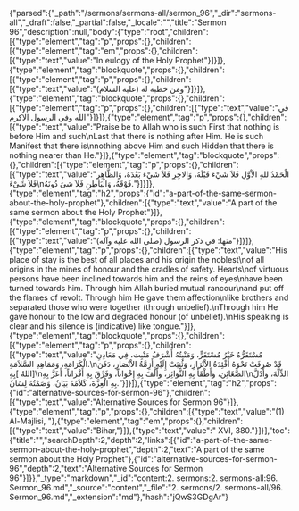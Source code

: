 {"parsed":{"_path":"/sermons/sermons-all/sermon_96","_dir":"sermons-all","_draft":false,"_partial":false,"_locale":"","title":"Sermon 96","description":null,"body":{"type":"root","children":[{"type":"element","tag":"p","props":{},"children":[{"type":"element","tag":"em","props":{},"children":[{"type":"text","value":"In eulogy of the Holy Prophet"}]}]},{"type":"element","tag":"blockquote","props":{},"children":[{"type":"element","tag":"p","props":{},"children":[{"type":"text","value":"ومن خطبة له (عليه السلام)"}]}]},{"type":"element","tag":"blockquote","props":{},"children":[{"type":"element","tag":"p","props":{},"children":[{"type":"text","value":"في الله وفي الرسول الاكرم"}]}]},{"type":"element","tag":"p","props":{},"children":[{"type":"text","value":"Praise be to Allah who is such First that nothing is before Him and such\nLast that there is nothing after Him. He is such Manifest that there is\nnothing above Him and such Hidden that there is nothing nearer than He."}]},{"type":"element","tag":"blockquote","props":{},"children":[{"type":"element","tag":"p","props":{},"children":[{"type":"text","value":"الْحَمْدُ للهِ الاْوَّلِ فَلاَ شَيْءَ قَبْلَهُ، وَالاخِرِ فَلاَ شَيْءَ بَعْدَهُ، وَالظَّاهِرِ فَلاَ شَيْءَ\nفَوْقَهُ، وَالْبَاطِنِ فَلاَ شيَ دُونَهُ."}]}]},{"type":"element","tag":"h2","props":{"id":"a-part-of-the-same-sermon-about-the-holy-prophet"},"children":[{"type":"text","value":"A part of the same sermon about the Holy Prophet"}]},{"type":"element","tag":"blockquote","props":{},"children":[{"type":"element","tag":"p","props":{},"children":[{"type":"text","value":"منها: في ذكر الرسول (صلى الله عليه وآله)"}]}]},{"type":"element","tag":"p","props":{},"children":[{"type":"text","value":"His place of stay is the best of all places and his origin the noblest\nof all origins in the mines of honour and the cradles of safety. Hearts\nof virtuous persons have been inclined towards him and the reins of eyes\nhave been turned towards him. Through him Allah buried mutual rancour\nand put off the flames of revolt. Through him He gave them affection\nlike brothers and separated those who were together (through unbelief).\nThrough him He gave honour to the low and degraded honour (of unbelief).\nHis speaking is clear and his silence is (indicative) like tongue."}]},{"type":"element","tag":"blockquote","props":{},"children":[{"type":"element","tag":"p","props":{},"children":[{"type":"text","value":"مُسْتَقَرُّهُ خَيْرُ مُسْتَقَرٍّ، وَمَنْبِتُهُ أَشْرَفُ مَنْبِت، فِي مَعَادِنِ الْكَرَامَةِ، وَمَمَاهِدِ السَّلاَمَةِ.\nقَدْ صُرِفَتْ نَحْوَهُ أَفْئِدَةُ الاْبْرَارِ، وَثُنِيَتْ إِلَيْهِ أَزِمَّةُ الاْبْصَارِ، دَفَنَ [اللهُ ]بِهِ\nالضَّغَائِنَ، وَأَطْفَأَ بِهِ الثَّوَائِر، وأَلَّفَ بِهِ إِخْوَاناً، وَفَرَّقَ بِهِ أَقْرَاناً، أَعَزَّ بِهِ\nالذِّلَّةَ، وَأَذَلَّ بِهِ الْعِزَّةَ، كَلاَمُهُ بَيَانٌ، وَصَمْتُهُ لِسَانٌ."}]}]},{"type":"element","tag":"h2","props":{"id":"alternative-sources-for-sermon-96"},"children":[{"type":"text","value":"Alternative Sources for Sermon 96"}]},{"type":"element","tag":"p","props":{},"children":[{"type":"text","value":"(1) Al-Majlisi, "},{"type":"element","tag":"em","props":{},"children":[{"type":"text","value":"Bihar,"}]},{"type":"text","value":" XVI, 380."}]}],"toc":{"title":"","searchDepth":2,"depth":2,"links":[{"id":"a-part-of-the-same-sermon-about-the-holy-prophet","depth":2,"text":"A part of the same sermon about the Holy Prophet"},{"id":"alternative-sources-for-sermon-96","depth":2,"text":"Alternative Sources for Sermon 96"}]}},"_type":"markdown","_id":"content:2. sermons:2. sermons-all:96. Sermon_96.md","_source":"content","_file":"2. sermons/2. sermons-all/96. Sermon_96.md","_extension":"md"},"hash":"jQwS3GDgAr"}